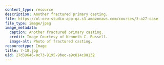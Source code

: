 ```yaml
---
content_type: resource
description: Another fractured primary casting.
file: https://ol-ocw-studio-app-qa.s3.amazonaws.com/courses/3-a27-case-studies-in-forensic-metallurgy-fall-2007/27d396460c7391959beca9c814c88132_7-10.jpg
file_type: image/jpeg
image_metadata:
  caption: Another fractured primary casting.
  credit: Image Courtesy of Kenneth C. Russell.
  image-alt: Photo of fractured casting.
resourcetype: Image
title: 7-10.jpg
uid: 27d39646-0c73-9195-9bec-a9c814c88132
---
```

